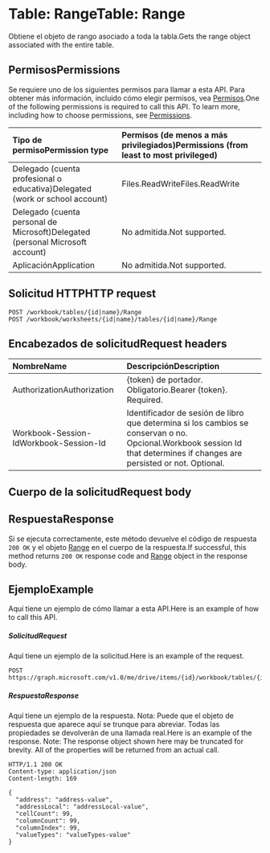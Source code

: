 # <a name="table-range"></a><span data-ttu-id="1a4c5-101">Table: Range</span><span class="sxs-lookup"><span data-stu-id="1a4c5-101">Table: Range</span></span>

<span data-ttu-id="1a4c5-102">Obtiene el objeto de rango asociado a toda la tabla.</span><span class="sxs-lookup"><span data-stu-id="1a4c5-102">Gets the range object associated with the entire table.</span></span>
## <a name="permissions"></a><span data-ttu-id="1a4c5-103">Permisos</span><span class="sxs-lookup"><span data-stu-id="1a4c5-103">Permissions</span></span>
<span data-ttu-id="1a4c5-p101">Se requiere uno de los siguientes permisos para llamar a esta API. Para obtener más información, incluido cómo elegir permisos, vea [Permisos](../../../concepts/permissions_reference.md).</span><span class="sxs-lookup"><span data-stu-id="1a4c5-p101">One of the following permissions is required to call this API. To learn more, including how to choose permissions, see [Permissions](../../../concepts/permissions_reference.md).</span></span>

|<span data-ttu-id="1a4c5-106">Tipo de permiso</span><span class="sxs-lookup"><span data-stu-id="1a4c5-106">Permission type</span></span>      | <span data-ttu-id="1a4c5-107">Permisos (de menos a más privilegiados)</span><span class="sxs-lookup"><span data-stu-id="1a4c5-107">Permissions (from least to most privileged)</span></span>              |
|:--------------------|:---------------------------------------------------------|
|<span data-ttu-id="1a4c5-108">Delegado (cuenta profesional o educativa)</span><span class="sxs-lookup"><span data-stu-id="1a4c5-108">Delegated (work or school account)</span></span> | <span data-ttu-id="1a4c5-109">Files.ReadWrite</span><span class="sxs-lookup"><span data-stu-id="1a4c5-109">Files.ReadWrite</span></span>    |
|<span data-ttu-id="1a4c5-110">Delegado (cuenta personal de Microsoft)</span><span class="sxs-lookup"><span data-stu-id="1a4c5-110">Delegated (personal Microsoft account)</span></span> | <span data-ttu-id="1a4c5-111">No admitida.</span><span class="sxs-lookup"><span data-stu-id="1a4c5-111">Not supported.</span></span>    |
|<span data-ttu-id="1a4c5-112">Aplicación</span><span class="sxs-lookup"><span data-stu-id="1a4c5-112">Application</span></span> | <span data-ttu-id="1a4c5-113">No admitida.</span><span class="sxs-lookup"><span data-stu-id="1a4c5-113">Not supported.</span></span> |

## <a name="http-request"></a><span data-ttu-id="1a4c5-114">Solicitud HTTP</span><span class="sxs-lookup"><span data-stu-id="1a4c5-114">HTTP request</span></span>
<!-- { "blockType": "ignored" } -->
```http
POST /workbook/tables/{id|name}/Range
POST /workbook/worksheets/{id|name}/tables/{id|name}/Range

```
## <a name="request-headers"></a><span data-ttu-id="1a4c5-115">Encabezados de solicitud</span><span class="sxs-lookup"><span data-stu-id="1a4c5-115">Request headers</span></span>
| <span data-ttu-id="1a4c5-116">Nombre</span><span class="sxs-lookup"><span data-stu-id="1a4c5-116">Name</span></span>       | <span data-ttu-id="1a4c5-117">Descripción</span><span class="sxs-lookup"><span data-stu-id="1a4c5-117">Description</span></span>|
|:---------------|:----------|
| <span data-ttu-id="1a4c5-118">Authorization</span><span class="sxs-lookup"><span data-stu-id="1a4c5-118">Authorization</span></span>  | <span data-ttu-id="1a4c5-p102">{token} de portador. Obligatorio.</span><span class="sxs-lookup"><span data-stu-id="1a4c5-p102">Bearer {token}. Required.</span></span> |
| <span data-ttu-id="1a4c5-121">Workbook-Session-Id</span><span class="sxs-lookup"><span data-stu-id="1a4c5-121">Workbook-Session-Id</span></span>  | <span data-ttu-id="1a4c5-p103">Identificador de sesión de libro que determina si los cambios se conservan o no. Opcional.</span><span class="sxs-lookup"><span data-stu-id="1a4c5-p103">Workbook session Id that determines if changes are persisted or not. Optional.</span></span>|

## <a name="request-body"></a><span data-ttu-id="1a4c5-124">Cuerpo de la solicitud</span><span class="sxs-lookup"><span data-stu-id="1a4c5-124">Request body</span></span>

## <a name="response"></a><span data-ttu-id="1a4c5-125">Respuesta</span><span class="sxs-lookup"><span data-stu-id="1a4c5-125">Response</span></span>

<span data-ttu-id="1a4c5-126">Si se ejecuta correctamente, este método devuelve el código de respuesta `200 OK` y el objeto [Range](../resources/range.md) en el cuerpo de la respuesta.</span><span class="sxs-lookup"><span data-stu-id="1a4c5-126">If successful, this method returns `200 OK` response code and [Range](../resources/range.md) object in the response body.</span></span>

## <a name="example"></a><span data-ttu-id="1a4c5-127">Ejemplo</span><span class="sxs-lookup"><span data-stu-id="1a4c5-127">Example</span></span>
<span data-ttu-id="1a4c5-128">Aquí tiene un ejemplo de cómo llamar a esta API.</span><span class="sxs-lookup"><span data-stu-id="1a4c5-128">Here is an example of how to call this API.</span></span>
##### <a name="request"></a><span data-ttu-id="1a4c5-129">Solicitud</span><span class="sxs-lookup"><span data-stu-id="1a4c5-129">Request</span></span>
<span data-ttu-id="1a4c5-130">Aquí tiene un ejemplo de la solicitud.</span><span class="sxs-lookup"><span data-stu-id="1a4c5-130">Here is an example of the request.</span></span>
<!-- {
  "blockType": "request",
  "name": "table_range"
}-->
```http
POST https://graph.microsoft.com/v1.0/me/drive/items/{id}/workbook/tables/{id|name}/Range
```

##### <a name="response"></a><span data-ttu-id="1a4c5-131">Respuesta</span><span class="sxs-lookup"><span data-stu-id="1a4c5-131">Response</span></span>
<span data-ttu-id="1a4c5-p104">Aquí tiene un ejemplo de la respuesta. Nota: Puede que el objeto de respuesta que aparece aquí se trunque para abreviar. Todas las propiedades se devolverán de una llamada real.</span><span class="sxs-lookup"><span data-stu-id="1a4c5-p104">Here is an example of the response. Note: The response object shown here may be truncated for brevity. All of the properties will be returned from an actual call.</span></span>
<!-- {
  "blockType": "response",
  "truncated": true,
  "@odata.type": "microsoft.graph.range"
} -->
```http
HTTP/1.1 200 OK
Content-type: application/json
Content-length: 169

{
  "address": "address-value",
  "addressLocal": "addressLocal-value",
  "cellCount": 99,
  "columnCount": 99,
  "columnIndex": 99,
  "valueTypes": "valueTypes-value"
}
```

<!-- uuid: 8fcb5dbc-d5aa-4681-8e31-b001d5168d79
2015-10-25 14:57:30 UTC -->
<!-- {
  "type": "#page.annotation",
  "description": "Table: Range",
  "keywords": "",
  "section": "documentation",
  "tocPath": ""
}-->